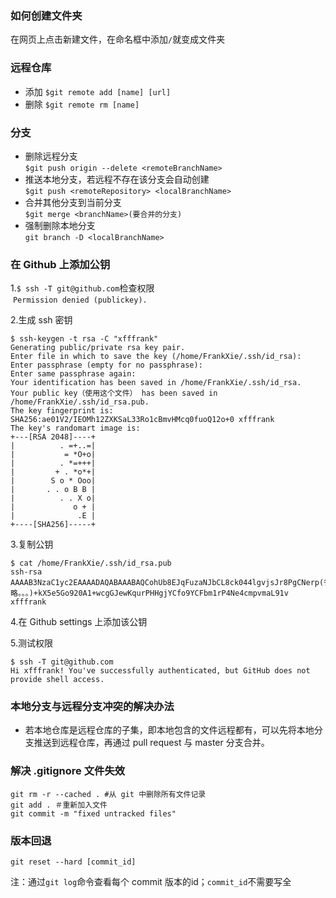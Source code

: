 ### 如何创建文件夹  
  在网页上点击新建文件，在命名框中添加`/`就变成文件夹

### 远程仓库
  - 添加
`$git remote add [name] [url]`
  - 删除
`$git remote rm [name]`

### 分支
- 删除远程分支  
`$git push origin --delete <remoteBranchName>`
- 推送本地分支，若远程不存在该分支会自动创建  
`$git push <remoteRepository> <localBranchName>`  
- 合并其他分支到当前分支  
`$git merge <branchName>(要合并的分支)`
- 强制删除本地分支  
`git branch -D <localBranchName>`

### 在 Github 上添加公钥         
1.`$ ssh -T git@github.com`检查权限  
  `Permission denied (publickey).`  

2.生成 ssh 密钥  
```
$ ssh-keygen -t rsa -C "xfffrank"
Generating public/private rsa key pair.
Enter file in which to save the key (/home/FrankXie/.ssh/id_rsa): 
Enter passphrase (empty for no passphrase): 
Enter same passphrase again: 
Your identification has been saved in /home/FrankXie/.ssh/id_rsa.
Your public key（使用这个文件） has been saved in /home/FrankXie/.ssh/id_rsa.pub.
The key fingerprint is:
SHA256:ae01V2/IEOMh12ZXKSaL33Ro1cBmvHMcq0fuoQ12o+0 xfffrank
The key's randomart image is:
+---[RSA 2048]----+
|          . =+..=|
|           = *O+o|
|          . *=+++|
|         + . *o*+|
|        S o * Ooo|
|       . . o B B |
|          . . X o|
|             o + |
|              .E |
+----[SHA256]-----+
```



3.复制公钥  

```
$ cat /home/FrankXie/.ssh/id_rsa.pub
ssh-rsa AAAAB3NzaC1yc2EAAAADAQABAAABAQCohUb8EJqFuzaNJbCL8ck044lgvjsJr8PgCNerp(省略。。。)+kX5e5Go920A1+wcgGJewKqurPHHgjYCfo9YCFbm1rP4Ne4cmpvmaL91v xfffrank
```
4.在 Github settings 上添加该公钥   

5.测试权限  

```
$ ssh -T git@github.com
Hi xfffrank! You've successfully authenticated, but GitHub does not provide shell access.
```

### 本地分支与远程分支冲突的解决办法
- 若本地仓库是远程仓库的子集，即本地包含的文件远程都有，可以先将本地分支推送到远程仓库，再通过 pull request 与 master 分支合并。

### 解决 .gitignore 文件失效
```
git rm -r --cached . #从 git 中删除所有文件记录
git add . ＃重新加入文件
git commit -m "fixed untracked files"
```

### 版本回退
```
git reset --hard [commit_id]
```
注：通过`git log`命令查看每个 commit 版本的id；`commit_id`不需要写全


